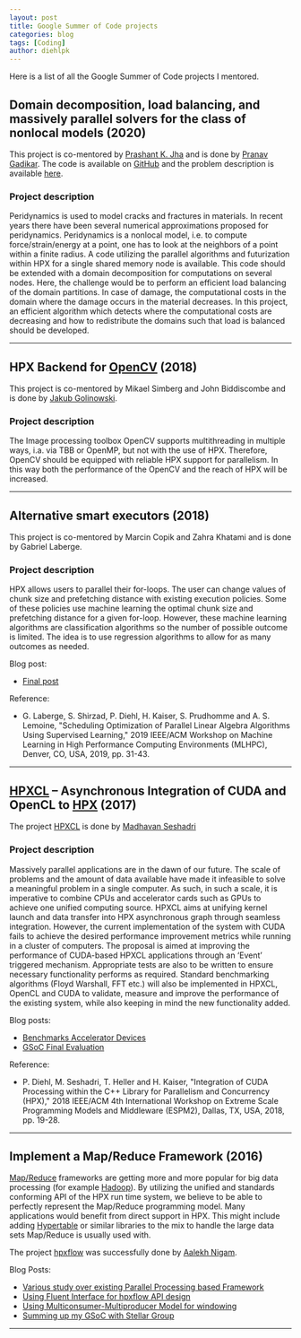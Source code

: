```yaml
---
layout: post
title: Google Summer of Code projects
categories: blog
tags: [Coding]
author: diehlpk
---
```

Here is a list of all the Google Summer of Code projects I mentored.

## Domain decomposition, load balancing, and massively parallel solvers for the class of nonlocal models (2020)

This project is co-mentored by [Prashant K. Jha](https://prashjha.github.io/) and is done by [Pranav Gadikar](https://www.linkedin.com/in/pranav-gadikar-2a0a21143/). The code is available on [GitHub](https://github.com/nonlocalmodels/nonlocalheatequation) and the problem description is available [here](https://github.com/nonlocalmodels/nonlocalheatequation/blob/master/description/problem_description.pdf).

### Project description

Peridynamics is used to model cracks and fractures in materials. In recent years there have been several numerical approximations proposed for peridynamics. Peridynamics is a nonlocal model, i.e. to compute force/strain/energy at a point, one has to look at the neighbors of a point within a finite radius. A code utilizing the parallel algorithms and futurization within HPX for a single shared memory node is available. This code should be extended with a domain decomposition for computations on several nodes. Here, the challenge would be to perform an efficient load balancing of the domain partitions. In case of damage, the computational costs in the domain where the damage occurs in the material decreases. In this project, an efficient algorithm which detects where the computational costs are decreasing and how to redistribute the domains such that load is balanced should be developed.

--- 

## HPX Backend for [OpenCV](https://opencv.org/) (2018)

This project is co-mentored by Mikael Simberg and John Biddiscombe and is done by [Jakub Golinowski](https://www.linkedin.com/in/jakub-golinowski).

### Project description

The Image processing toolbox OpenCV supports multithreading in multiple ways, i.a. via TBB or OpenMP, but not with the use of HPX. Therefore, OpenCV should be equipped with reliable HPX support for parallelism. In this way both the performance of the OpenCV and the reach of HPX will be increased.

--- 

## Alternative smart executors (2018)

This project is co-mentored by Marcin Copik and Zahra Khatami and is done by Gabriel Laberge.

### Project description

HPX allows users to parallel their for-loops. The user can change values of chunk size and prefetching distance with existing execution policies. Some of these policies use machine learning the optimal chunk size and prefetching distance for a given for-loop. However, these machine learning algorithms are classification algorithms so the number of possible outcome is limited. The idea is to use regression algorithms to allow for as many outcomes as needed.

Blog post:

* [Final post](https://gist.github.com/gablabc/a7ad9445bd84b4ad793b2ee9942513c7)

Reference:

* G. Laberge, S. Shirzad, P. Diehl, H. Kaiser, S. Prudhomme and A. S. Lemoine, "Scheduling Optimization of Parallel Linear Algebra Algorithms Using Supervised Learning," 2019 IEEE/ACM Workshop on Machine Learning in High Performance Computing Environments (MLHPC), Denver, CO, USA, 2019, pp. 31-43.

--- 

## [HPXCL](https://github.com/STEllAR-GROUP/hpxcl) – Asynchronous Integration of CUDA and OpenCL to [HPX](https://github.com/STEllAR-GROUP/hpx) (2017)

The project [HPXCL](https://github.com/STEllAR-GROUP/hpxcl) is done by [Madhavan Seshadri](http://madhavanseshadri.com/)

### Project description

Massively parallel applications are in the dawn of our future. The scale of problems and the amount of data available have made it infeasible to solve 
a meaningful problem in a single computer. As such, in such a scale, it is imperative to combine CPUs and accelerator cards such as GPUs to achieve one 
unified computing source. HPXCL aims at unifying kernel launch and data transfer into HPX asynchronous graph through seamless integration. 
However, the current implementation of the system with CUDA fails to achieve the desired performance improvement metrics while running in a cluster 
of computers. The proposal is aimed at improving the performance of CUDA-based HPXCL applications through an ‘Event’ triggered mechanism. 
Appropriate tests are also to be written to ensure necessary functionality performs as required. 
Standard benchmarking algorithms (Floyd Warshall, FFT etc.) will also be implemented in HPXCL, OpenCL and CUDA to validate, 
measure and improve the performance of the existing system, while also keeping in mind the new functionality added.

Blog posts:

* [Benchmarks Accelerator Devices](https://madhavan001.github.io/Benchmarks-accelerator-devices/)
* [GSoC Final Evaluation](https://madhavan001.github.io/GSoC-Final-Evaluation/)

Reference:

* P. Diehl, M. Seshadri, T. Heller and H. Kaiser, "Integration of CUDA Processing within the C++ Library for Parallelism and Concurrency (HPX)," 2018 IEEE/ACM 4th International Workshop on Extreme Scale Programming Models and Middleware (ESPM2), Dallas, TX, USA, 2018, pp. 19-28.

--- 

## Implement a Map/Reduce Framework (2016)

[Map/Reduce](http://en.wikipedia.org/wiki/MapReduce) frameworks are getting more and more popular for big data processing (for example [Hadoop](http://hadoop.apache.org/)). By utilizing the unified and standards conforming API of the HPX run time system, we believe to be able to perfectly represent the Map/Reduce programming model. Many applications would benefit from direct support in HPX. This might include adding [Hypertable](http://hypertable.com) or similar libraries to the mix to handle the large data sets Map/Reduce is usually used with.

The project [hpxflow](https://github.com/STEllAR-GROUP/hpxflow) was successfully done by [Aalekh Nigam](https://twitter.com/_aalekh).

Blog Posts:

* [Various study over existing Parallel Processing based Framework](http://aalekhnigam.tumblr.com/post/144510275317/various-study-over-existing-parallel-processing)
* [Using Fluent Interface for hpxflow API design](http://aalekhnigam.tumblr.com/post/149356061927/using-fluent-interface-for-hpxflow-api-design)
* [Using Multiconsumer-Multiproducer Model for windowing](http://aalekhnigam.tumblr.com/post/149355148447/using-multiconsumer-multiproducer-model-for)
* [Summing up my GSoC with Stellar Group](http://aalekhnigam.tumblr.com/post/149361127187/summing-up-my-gsoc-with-ste-ar-group)

---
